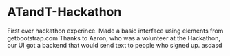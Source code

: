 # ATandT-Hackathon
First ever hackathon experince. Made a basic interface using elements from getbootstrap.com Thanks to Aaron, who was a volunteer at the Hackathon, our UI got a backend that would send text to people who signed up.
asdasd

